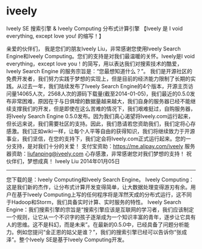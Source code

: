 iveely
======

Iveely SE 搜索引擎 &amp; Iveely Computing 分布式计算引擎 【Iveely 是 I void everything, except love you! 的缩写！】

亲爱的伙伴们，
    我是您们的朋友Iveely Liu，非常感谢您使用Iveely Search Engine和Iveely Computing。您们的支持是对我们最温暖的关怀。Iveely是I void everything，except love you！的简写，用以表达我们对搜索技术的酷爱，Iveely Search Engine 的服务宗旨是：“您最想知道什么？”。
    我们是开源社区的免费开发者，我们努力实践于梦想的实现上，但是目前的经济能力限制了长期的实践。从过去一年，我们陆续发布了Iveely Search Engine的4个版本，开源主页访问量14065人次，2568人次的源码下载量(截至2014-01-05)，我们最近的0.5.0发布非常困难，原因在于与日俱增的数据量越来越大，我们自身的服务器已经不能继续支撑我们的开发，但是即使在这么苦难的情况下，我们艰难挺过，自购服务器，将Iveely Search Engine 0.5.0发布。因为我们真心渴望将Iveely.com运行起来，但长远来说，我们需要社区的支持。因此，我们恳请若您资助我们，我们定将心存感激。我们正如wiki一样，让每个人平等自由的获得知识，我们将继续致力于开源事业，我们坚信，在您的支持下，我们定会将Iveely.com正式运行起来。您的一分支持，是对我们十分的关爱！
    支付宝资助：https://me.alipay.com/iveely
    服务器资助：liufanping@iveely.com
    心存感激，非常感谢您对我们梦想的支持！
    祝伙伴们，梦想成真！
                                                                   Iveely Liu
                                                                 2014年01月05日                           

------------------------------------------------------------------------------------------------
您下载的是：Iveely Computing和Iveely Search Engine。
    Iveely Computing：这是我们新的杰作，让分布式计算开发变得简单，让大数据处理变得游刃有余。用户在基于Iveely Computing上写的任何程序将是浑然天成的分布式运行，这不同于Hadoop和Storm，我们具备实时计算、实时服务的特性。
    Iveely Search Engine：我们搜索引擎的宗旨是“搜索引擎应该是互联网的学习者，我们应该制定一个规则，让它从一个不识字的孩子逐渐成为一个知识丰富的青年，逐步让它具有人的思维。这不是科幻，而是未来”。在最新的0.5.0中，已经具备了问题分析能力。例如您提问“金正恩的姑父是谁？”，我们的搜索引擎已经可以告诉你“张成泽”。整个Iveely SE是基于Iveely Computing开发。
